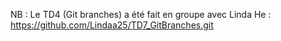 
NB : Le TD4 (Git branches) a été fait en groupe avec Linda He : https://github.com/Lindaa25/TD7_GitBranches.git
 
